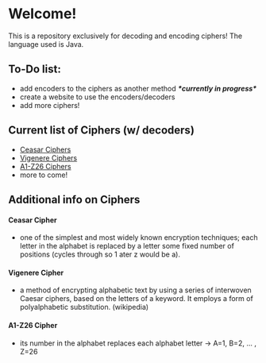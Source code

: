 # Welcome!
This is a repository exclusively for decoding and encoding ciphers! The language used is Java.

<h2>To-Do list:</h2>
<ul>
  <li>add encoders to the ciphers as another method <em><strong>*currently in progress*</strong></em></li>
  <li>create a website to use the encoders/decoders</li>
  <li>add more ciphers!</li>
</ul>

<h2>Current list of Ciphers (w/ decoders)</h2>
<ul>
  <li><a href="ceasar">Ceasar Ciphers</li>
  <li><a href="#vigenere">Vigenere Ciphers</a></li>
  <li><a href="#a1-z26">A1-Z26 Ciphers</a></li>
  <li>more to come!</li>
</ul>

<h2>Additional info on Ciphers</h2>
<h4 id="ceasar">Ceasar Cipher</h4>
<ul>
  <li>one of the simplest and most widely known encryption techniques; each letter in the alphabet is replaced by a letter some fixed number of positions (cycles through so 1 ater z would be a).</li>
</ul>
<h4 id="vigenere">Vigenere Cipher</h4>
<ul>
  <li>a method of encrypting alphabetic text by using a series of interwoven Caesar ciphers, based on the letters of a keyword. It employs a form of polyalphabetic substitution. (wikipedia)</li>
</ul>
<h4 id="a1-z26">A1-Z26 Cipher</h4>
<ul>
  <li>its number in the alphabet replaces each alphabet letter -> A=1, B=2, ... , Z=26</li>
</ul>
